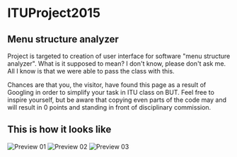 # ITUProject2015
## Menu structure analyzer
Project is targeted to creation of user interface for software "menu structure analyzer". What is it supposed to mean? I don't know, please don't ask me. All I know is that we were able to pass the class with this.

Chances are that you, the visitor, have found this page as a result of Googling in order to simplify your task in ITU class on BUT. Feel free to inspire yourself, but be aware that copying even parts of the code may and will result in 0 points and standing in front of disciplinary commission.

## This is how it looks like
![Preview 01](https://raw.githubusercontent.com/dusekdan/ITUProject2015/master/Resources/GitImages/HowItLooks01.PNG "Preview 01")
![Preview 02](https://raw.githubusercontent.com/dusekdan/ITUProject2015/master/Resources/GitImages/HowItLooks02.PNG "Preview 02")
![Preview 03](https://raw.githubusercontent.com/dusekdan/ITUProject2015/master/Resources/GitImages/HowItLooks03.PNG "Preview 03")
